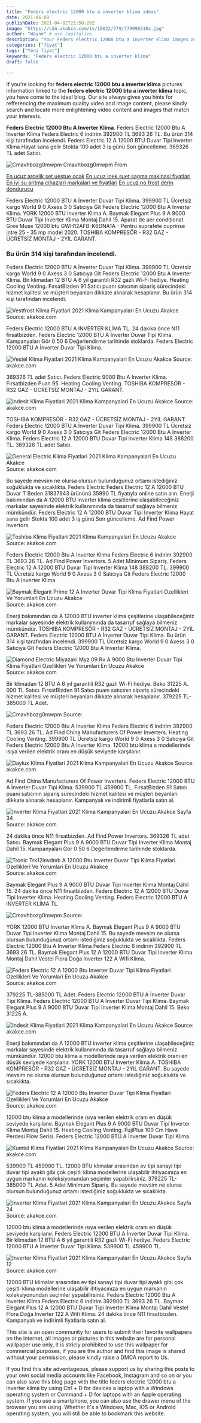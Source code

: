 ```yaml
---
title: "Feders electric 12000 btu a inverter klima ideas"
date: 2021-06-08
publishDate: 2021-04-02T21:50:26Z
image: "https://cdn.akakce.com/iv/10022/779/779998510x.jpg"
author: "Wayne" # use capitalize
description: "Your Feders electric 12000 btu a inverter klima images are ready in this website. Feders electric 12000 btu a inverter klima are a topic that is being searched for and liked by netizens today. You can Download the Feders electric 12000 btu a inverter klima files here. Get all royalty-free images."
categories: ["fiyat"]
tags: ["Yeni fiyat"]
keywords: "Feders electric 12000 btu a inverter klima"
draft: false

---
```


If you're looking for **feders electric 12000 btu a inverter klima** pictures information linked to the **feders electric 12000 btu a inverter klima** topic, you have come to the ideal  blog.  Our site always  gives you  hints  for refferencing  the maximum  quality video and image  content, please kindly search and locate more enlightening video content and images  that match your interests.

**Feders Electric 12000 Btu A Inverter Klima**. Feders Electric 12000 Btu A Inverter Klima Feders Electric 6 indirim 392900 TL 3693 26 TL. Bu ürün 314 kişi tarafından incelendi. Feders Electric 12 A 12000 BTU Duvar Tipi Inverter Klima Hayat sana gelir Stokta 100 adet 3 iş günü Son güncelleme. 369326 TL adet Satıcı.

![Cmavhbozg0mwpm](https://cdn.akakce.com/_bro/1296/14031/14031_9_158112_275819x.jpg "Cmavhbozg0mwpm")
Cmavhbozg0mwpm From 

[En ucuz arcelik set uestue ocak](/en-ucuz-arcelik-set-uestue-ocak/)
[En ucuz inek suet sagma makinasi fiyatlari](/en-ucuz-inek-suet-sagma-makinasi-fiyatlari/)
[En iyi su aritma cihazlari markalari ve fiyatlari](/en-iyi-su-aritma-cihazlari-markalari-ve-fiyatlari/)
[En ucuz no frost derin dondurucu](/en-ucuz-no-frost-derin-dondurucu/)

Feders Electric 12000 BTU A İnverter Duvar Tipi Klima. 399900 TL Ücretsiz kargo World 9 0 Axess 3 0 Satıcıya Git Feders Electric 12000 Btu A Inverter Klima. YORK 12000 BTU Inverter Klima A. Baymak Elegant Plus 9 A 9000 BTU Duvar Tipi Inverter Klima Montaj Dahil 15. Aparat de aer condiționat Gree Muse 12000 btu GWH12AFB-K6DNA1A - Pentru suprafete cuprinse intre 25 - 35 mp model 2020. TOSHIBA KOMPRESÖR - R32 GAZ - ÜCRETSİZ MONTAJ - 2YIL GARANT.

### Bu ürün 314 kişi tarafından incelendi.

Feders Electric 12000 BTU A İnverter Duvar Tipi Klima. 399900 TL Ücretsiz kargo World 9 0 Axess 3 0 Satıcıya Git Feders Electric 12000 Btu A Inverter Klima. Bir klimadan 12 BTU A 6 yıl garantili R32 gazlı Wi-Fi hediye. Heating Cooling Venting. FırsatBizden 91 Satıcı puanı satıcının sipariş sürecindeki hizmet kalitesi ve müşteri beyanları dikkate alınarak hesaplanır. Bu ürün 314 kişi tarafından incelendi.


![Vestfrost Klima Fiyatlari 2021 Klima Kampanyalari En Ucuzu Akakce](https://cdn.akakce.com/vestfrost/vestfrost-vfr-18k-inv-a-18000-btu-inverter-duvar-tipi-x.jpg "Vestfrost Klima Fiyatlari 2021 Klima Kampanyalari En Ucuzu Akakce")
Source: akakce.com

Feders Electric 12000 BTU A INVERTER KLİMA TL. 24 dakika önce N11 firsatbizden. Feders Electric 12000 BTU A İnverter Duvar Tipi Klima. Kampanyaları Gör 0 50 6 Değerlendirme tarihinde stoklarda. Feders Electric 12000 BTU A İnverter Duvar Tipi Klima.

![Vestel Klima Fiyatlari 2021 Klima Kampanyalari En Ucuzu Akakce](https://cdn.akakce.com/vestel/vestel-flora-doga-inverter-122-a-wifi-12000-btu-duvar-tipi-x.jpg "Vestel Klima Fiyatlari 2021 Klima Kampanyalari En Ucuzu Akakce")
Source: akakce.com

369326 TL adet Satıcı. Feders Electric 9000 Btu A Inverter Klima. Fırsatbizden Puan 95. Heating Cooling Venting. TOSHIBA KOMPRESÖR - R32 GAZ - ÜCRETSİZ MONTAJ - 2YIL GARANT.

![Indesit Klima Fiyatlari 2021 Klima Kampanyalari En Ucuzu Akakce](https://www.yakalagelsin.com/UserFiles/ProductImages/0/4311100000489/orj/indesit-f106291-pacw9co-9000-btu-mobil-klima-49100.jpg "Indesit Klima Fiyatlari 2021 Klima Kampanyalari En Ucuzu Akakce")
Source: akakce.com

TOSHIBA KOMPRESÖR - R32 GAZ - ÜCRETSİZ MONTAJ - 2YIL GARANT. Feders Electric 12000 BTU A İnverter Duvar Tipi Klima. 399900 TL Ücretsiz kargo World 9 0 Axess 3 0 Satıcıya Git Feders Electric 12000 Btu A Inverter Klima. Feders Electric 12 A 12000 BTU Duvar Tipi Inverter Klima 148 388200 TL. 369326 TL adet Satıcı.

![General Electric Klima Fiyatlari 2021 Klima Kampanyalari En Ucuzu Akakce](https://iis-akakce.akamaized.net/p.x?%2F%2Freimg%2Dteknosa%2Dcloud%2Dprod%2Emncdn%2Ecom%2Fmnresize%2F600%2F600%2Fproductimage%2F520008454%2F520008454%5F10%5FMC%2F20561185%2Ejpg "General Electric Klima Fiyatlari 2021 Klima Kampanyalari En Ucuzu Akakce")
Source: akakce.com

Bu sayede mevsim ne olursa olursun bulunduğunuz ortamı istediğiniz soğuklukta ve sıcaklıkta. Feders Electric Feders Electric 12 A 12000 BTU Duvar T Beden 31837943 ürününü 35990 TL fiyatıyla online satın alın. Enerji bakımından da A 12000 BTU inverter klima çeşitlerine ulaşabileceğiniz markalar sayesinde elektrik kullanımında da tasarruf sağlaya bilmeniz mümkündür. Feders Electric 12 A 12000 BTU Duvar Tipi Inverter Klima Hayat sana gelir Stokta 100 adet 3 iş günü Son güncelleme. Ad Find Power Invertors.

![Toshiba Klima Fiyatlari 2021 Klima Kampanyalari En Ucuzu Akakce](https://n11scdn.akamaized.net/a1/1024/elektronik/klima/toshiba-multi-inverter-klima-12-kombinasyon-ic-10000-16000-btu__0625669112827242.jpg "Toshiba Klima Fiyatlari 2021 Klima Kampanyalari En Ucuzu Akakce")
Source: akakce.com

Feders Electric 12000 Btu A Inverter Klima Feders Electric 6 indirim 392900 TL 3693 26 TL. Ad Find Power Invertors. 5 Adet Minimum Sipariş. Feders Electric 12 A 12000 BTU Duvar Tipi Inverter Klima 148 388200 TL. 399900 TL Ücretsiz kargo World 9 0 Axess 3 0 Satıcıya Git Feders Electric 12000 Btu A Inverter Klima.

![Baymak Elegant Prime 12 A Inverter Duvar Tipi Klima Fiyatlari Ozellikleri Ve Yorumlari En Ucuzu Akakce](https://cdn.akakce.com/iv/8027/777/777899590z.jpg "Baymak Elegant Prime 12 A Inverter Duvar Tipi Klima Fiyatlari Ozellikleri Ve Yorumlari En Ucuzu Akakce")
Source: akakce.com

Enerji bakımından da A 12000 BTU inverter klima çeşitlerine ulaşabileceğiniz markalar sayesinde elektrik kullanımında da tasarruf sağlaya bilmeniz mümkündür. TOSHIBA KOMPRESÖR - R32 GAZ - ÜCRETSİZ MONTAJ - 2YIL GARANT. Feders Electric 12000 BTU A İnverter Duvar Tipi Klima. Bu ürün 314 kişi tarafından incelendi. 399900 TL Ücretsiz kargo World 9 0 Axess 3 0 Satıcıya Git Feders Electric 12000 Btu A Inverter Klima.

![Diamond Electric Miyazaki Myz 09 Rv A 9000 Btu Inverter Duvar Tipi Klima Fiyatlari Ozellikleri Ve Yorumlari En Ucuzu Akakce](https://cdn.akakce.com/diamond-electric/diamond-electric-miyazaki-myz-09-rv-a-9000-btu-inverter-duvar-tipi-klima-z.jpg "Diamond Electric Miyazaki Myz 09 Rv A 9000 Btu Inverter Duvar Tipi Klima Fiyatlari Ozellikleri Ve Yorumlari En Ucuzu Akakce")
Source: akakce.com

Bir klimadan 12 BTU A 6 yıl garantili R32 gazlı Wi-Fi hediye. Beko 31225 A. 000 TL Satıcı. FırsatBizden 91 Satıcı puanı satıcının sipariş sürecindeki hizmet kalitesi ve müşteri beyanları dikkate alınarak hesaplanır. 379225 TL-385000 TL Adet.

![Cmavhbozg0mwpm](https://cdn.akakce.com/_bro/1296/14031/14031_9_158112_275818x.jpg "Cmavhbozg0mwpm")
Source: 

Feders Electric 12000 Btu A Inverter Klima Feders Electric 6 indirim 392900 TL 3693 26 TL. Ad Find China Manufacturers Of Power Inverters. Heating Cooling Venting. 399900 TL Ücretsiz kargo World 9 0 Axess 3 0 Satıcıya Git Feders Electric 12000 Btu A Inverter Klima. 12000 btu klima a modellerinde ısıya verilen elektrik oranı en düşük seviyede karşılanır.

![Daylux Klima Fiyatlari 2021 Klima Kampanyalari En Ucuzu Akakce](https://cdn.akakce.com/daylux/daylux-dtxn35u-a-12000-btu-inverter-duvar-tipi-x.jpg "Daylux Klima Fiyatlari 2021 Klima Kampanyalari En Ucuzu Akakce")
Source: akakce.com

Ad Find China Manufacturers Of Power Inverters. Feders Electric 12000 BTU A İnverter Duvar Tipi Klima. 539900 TL 459900 TL. FırsatBizden 91 Satıcı puanı satıcının sipariş sürecindeki hizmet kalitesi ve müşteri beyanları dikkate alınarak hesaplanır. Kampanyalı ve indirimli fiyatlarla satın al.

![Inverter Klima Fiyatlari 2021 Klima Kampanyalari En Ucuzu Akakce Sayfa 34](https://iis-akakce.akamaized.net/p.x?%2F%2Fst1%2Emyideasoft%2Ecom%2Fidea%2Fbl%2F45%2Fmyassets%2Fproducts%2F498%2F6h%5Fmin%2Epng%3Frevision%3D1613724651 "Inverter Klima Fiyatlari 2021 Klima Kampanyalari En Ucuzu Akakce Sayfa 34")
Source: akakce.com

24 dakika önce N11 firsatbizden. Ad Find Power Invertors. 369326 TL adet Satıcı. Baymak Elegant Plus 9 A 9000 BTU Duvar Tipi Inverter Klima Montaj Dahil 15. Kampanyaları Gör 0 50 6 Değerlendirme tarihinde stoklarda.

![Tronic Trk12invdmb A 12000 Btu Inverter Duvar Tipi Klima Fiyatlari Ozellikleri Ve Yorumlari En Ucuzu Akakce](https://cdn.akakce.com/tronic/tronic-trk12invdmb-a-12000-btu-inverter-duvar-tipi-klima-z.jpg "Tronic Trk12invdmb A 12000 Btu Inverter Duvar Tipi Klima Fiyatlari Ozellikleri Ve Yorumlari En Ucuzu Akakce")
Source: akakce.com

Baymak Elegant Plus 9 A 9000 BTU Duvar Tipi Inverter Klima Montaj Dahil 15. 24 dakika önce N11 firsatbizden. Feders Electric 12 A 12000 BTU Duvar Tipi Inverter Klima. Heating Cooling Venting. Feders Electric 12000 BTU A INVERTER KLİMA TL.

![Cmavhbozg0mwpm](https://cdn.akakce.com/_bro/1296/14031/14031_9_158112_275819x.jpg "Cmavhbozg0mwpm")
Source: 

YORK 12000 BTU Inverter Klima A. Baymak Elegant Plus 9 A 9000 BTU Duvar Tipi Inverter Klima Montaj Dahil 15. Bu sayede mevsim ne olursa olursun bulunduğunuz ortamı istediğiniz soğuklukta ve sıcaklıkta. Feders Electric 12000 Btu A Inverter Klima Feders Electric 6 indirim 392900 TL 3693 26 TL. Baymak Elegant Plus 12 A 12000 BTU Duvar Tipi Inverter Klima Montaj Dahil Vestel Flora Doğa Inverter 122 A Wifi Klima.

![Feders Electric 12 A 12000 Btu Inverter Duvar Tipi Klima Fiyatlari Ozellikleri Ve Yorumlari En Ucuzu Akakce](https://cdn.akakce.com/feders-electric/feders-electric-12-a-12000-btu-inverter-duvar-tipi-1-z.jpg "Feders Electric 12 A 12000 Btu Inverter Duvar Tipi Klima Fiyatlari Ozellikleri Ve Yorumlari En Ucuzu Akakce")
Source: akakce.com

379225 TL-385000 TL Adet. Feders Electric 12000 BTU A İnverter Duvar Tipi Klima. Feders Electric 12000 BTU A İnverter Duvar Tipi Klima. Baymak Elegant Plus 9 A 9000 BTU Duvar Tipi Inverter Klima Montaj Dahil 15. Beko 31225 A.

![Indesit Klima Fiyatlari 2021 Klima Kampanyalari En Ucuzu Akakce](https://iis-akakce.akamaized.net/p.x?%2F%2Fproductimages%2Ehepsiburada%2Enet%2Fs%2F10%2F600%2F9020876259378%2Ejpg "Indesit Klima Fiyatlari 2021 Klima Kampanyalari En Ucuzu Akakce")
Source: akakce.com

Enerji bakımından da A 12000 BTU inverter klima çeşitlerine ulaşabileceğiniz markalar sayesinde elektrik kullanımında da tasarruf sağlaya bilmeniz mümkündür. 12000 btu klima a modellerinde ısıya verilen elektrik oranı en düşük seviyede karşılanır. YORK 12000 BTU Inverter Klima A. TOSHIBA KOMPRESÖR - R32 GAZ - ÜCRETSİZ MONTAJ - 2YIL GARANT. Bu sayede mevsim ne olursa olursun bulunduğunuz ortamı istediğiniz soğuklukta ve sıcaklıkta.

![Feders Electric 12 A 12000 Btu Inverter Duvar Tipi Klima Fiyatlari Ozellikleri Ve Yorumlari En Ucuzu Akakce](https://cdn.akakce.com/feders-electric/feders-electric-12-a-12000-btu-inverter-duvar-tipi-2-z.jpg "Feders Electric 12 A 12000 Btu Inverter Duvar Tipi Klima Fiyatlari Ozellikleri Ve Yorumlari En Ucuzu Akakce")
Source: akakce.com

12000 btu klima a modellerinde ısıya verilen elektrik oranı en düşük seviyede karşılanır. Baymak Elegant Plus 9 A 9000 BTU Duvar Tipi Inverter Klima Montaj Dahil 15. Heating Cooling Venting. FujiPlus 100 Cm Hava Perdesi Flow Serisi. Feders Electric 12000 BTU A İnverter Duvar Tipi Klima.

![Kumtel Klima Fiyatlari 2021 Klima Kampanyalari En Ucuzu Akakce](https://iis-akakce.akamaized.net/p.x?%2F%2Fmcdn01%2Egittigidiyor%2Enet%2F65625%2F656252807%5F0%2Ejpg "Kumtel Klima Fiyatlari 2021 Klima Kampanyalari En Ucuzu Akakce")
Source: akakce.com

539900 TL 459900 TL. 12000 BTU klimalar arasından ev tipi sanayi tipi duvar tipi ayaklı gibi çok çeşitli klima modellerine ulaşabilir ihtiyacınıza en uygun markanın koleksiyonundan seçimler yapabilirsiniz. 379225 TL-385000 TL Adet. 5 Adet Minimum Sipariş. Bu sayede mevsim ne olursa olursun bulunduğunuz ortamı istediğiniz soğuklukta ve sıcaklıkta.

![Inverter Klima Fiyatlari 2021 Klima Kampanyalari En Ucuzu Akakce Sayfa 24](https://iis-akakce.akamaized.net/p.x?%2F%2Fn11scdn%2Eakamaized%2Enet%2Fa1%2F1024%2Felektronik%2Fklima%2Fmidea%2Dkidstar%2Dmseabu%2D12%2D12000%2Dbtu%2Dinverter%2Dduvar%2Dtipi%2Dklima%5F%5F0166744788653167%2Epng "Inverter Klima Fiyatlari 2021 Klima Kampanyalari En Ucuzu Akakce Sayfa 24")
Source: akakce.com

12000 btu klima a modellerinde ısıya verilen elektrik oranı en düşük seviyede karşılanır. Feders Electric 12000 BTU A İnverter Duvar Tipi Klima. Bir klimadan 12 BTU A 6 yıl garantili R32 gazlı Wi-Fi hediye. Feders Electric 12000 BTU A İnverter Duvar Tipi Klima. 539900 TL 459900 TL.

![Inverter Klima Fiyatlari 2021 Klima Kampanyalari En Ucuzu Akakce Sayfa 12](https://cdn.akakce.com/iv/10022/779/779998510x.jpg "Inverter Klima Fiyatlari 2021 Klima Kampanyalari En Ucuzu Akakce Sayfa 12")
Source: akakce.com

12000 BTU klimalar arasından ev tipi sanayi tipi duvar tipi ayaklı gibi çok çeşitli klima modellerine ulaşabilir ihtiyacınıza en uygun markanın koleksiyonundan seçimler yapabilirsiniz. Feders Electric 12000 Btu A Inverter Klima Feders Electric 6 indirim 392900 TL 3693 26 TL. Baymak Elegant Plus 12 A 12000 BTU Duvar Tipi Inverter Klima Montaj Dahil Vestel Flora Doğa Inverter 122 A Wifi Klima. 24 dakika önce N11 firsatbizden. Kampanyalı ve indirimli fiyatlarla satın al.

This site is an open community for users to submit their favorite wallpapers on the internet, all images or pictures in this website are for personal wallpaper use only, it is stricly prohibited to use this wallpaper for commercial purposes, if you are the author and find this image is shared without your permission, please kindly raise a DMCA report to Us.

If you find this site adventageous, please support us by sharing this posts to your own social media accounts like Facebook, Instagram and so on or you can also save this blog page with the title feders electric 12000 btu a inverter klima by using Ctrl + D for devices a laptop with a Windows operating system or Command + D for laptops with an Apple operating system. If you use a smartphone, you can also use the drawer menu of the browser you are using. Whether it's a Windows, Mac, iOS or Android operating system, you will still be able to bookmark this website.
